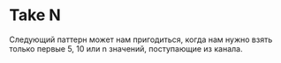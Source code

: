 # Take N
Следующий паттерн может нам пригодиться, когда нам нужно взять только первые 5, 10 или n значений, поступающие из канала.

